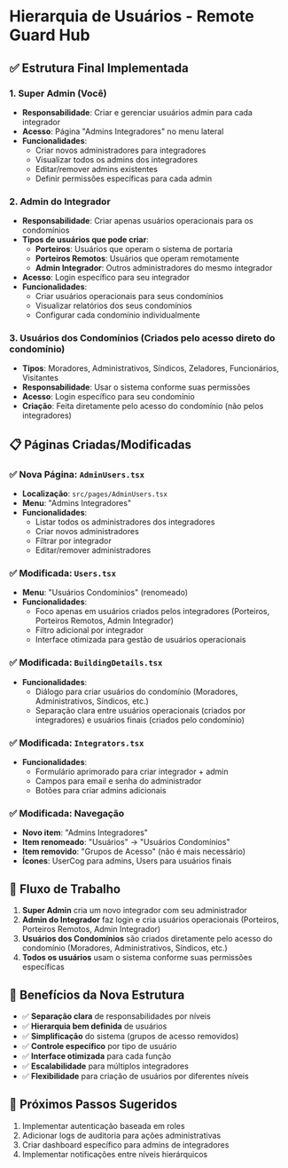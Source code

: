 # Hierarquia de Usuários - Remote Guard Hub

## ✅ Estrutura Final Implementada

### 1. **Super Admin (Você)**
- **Responsabilidade**: Criar e gerenciar usuários admin para cada integrador
- **Acesso**: Página "Admins Integradores" no menu lateral
- **Funcionalidades**:
  - Criar novos administradores para integradores
  - Visualizar todos os admins dos integradores
  - Editar/remover admins existentes
  - Definir permissões específicas para cada admin

### 2. **Admin do Integrador**
- **Responsabilidade**: Criar apenas usuários operacionais para os condomínios
- **Tipos de usuários que pode criar**:
  - **Porteiros**: Usuários que operam o sistema de portaria
  - **Porteiros Remotos**: Usuários que operam remotamente
  - **Admin Integrador**: Outros administradores do mesmo integrador
- **Acesso**: Login específico para seu integrador
- **Funcionalidades**:
  - Criar usuários operacionais para seus condomínios
  - Visualizar relatórios dos seus condomínios
  - Configurar cada condomínio individualmente

### 3. **Usuários dos Condomínios** (Criados pelo acesso direto do condomínio)
- **Tipos**: Moradores, Administrativos, Síndicos, Zeladores, Funcionários, Visitantes
- **Responsabilidade**: Usar o sistema conforme suas permissões
- **Acesso**: Login específico para seu condomínio
- **Criação**: Feita diretamente pelo acesso do condomínio (não pelos integradores)

## 📋 Páginas Criadas/Modificadas

### ✅ Nova Página: `AdminUsers.tsx`
- **Localização**: `src/pages/AdminUsers.tsx`
- **Menu**: "Admins Integradores"
- **Funcionalidades**:
  - Listar todos os administradores dos integradores
  - Criar novos administradores
  - Filtrar por integrador
  - Editar/remover administradores

### ✅ Modificada: `Users.tsx`
- **Menu**: "Usuários Condomínios" (renomeado)
- **Funcionalidades**:
  - Foco apenas em usuários criados pelos integradores (Porteiros, Porteiros Remotos, Admin Integrador)
  - Filtro adicional por integrador
  - Interface otimizada para gestão de usuários operacionais

### ✅ Modificada: `BuildingDetails.tsx`
- **Funcionalidades**:
  - Diálogo para criar usuários do condomínio (Moradores, Administrativos, Síndicos, etc.)
  - Separação clara entre usuários operacionais (criados por integradores) e usuários finais (criados pelo condomínio)

### ✅ Modificada: `Integrators.tsx`
- **Funcionalidades**:
  - Formulário aprimorado para criar integrador + admin
  - Campos para email e senha do administrador
  - Botões para criar admins adicionais

### ✅ Modificada: Navegação
- **Novo item**: "Admins Integradores"
- **Item renomeado**: "Usuários" → "Usuários Condomínios"
- **Item removido**: "Grupos de Acesso" (não é mais necessário)
- **Ícones**: UserCog para admins, Users para usuários finais

## 🔄 Fluxo de Trabalho

1. **Super Admin** cria um novo integrador com seu administrador
2. **Admin do Integrador** faz login e cria usuários operacionais (Porteiros, Porteiros Remotos, Admin Integrador)
3. **Usuários dos Condomínios** são criados diretamente pelo acesso do condomínio (Moradores, Administrativos, Síndicos, etc.)
4. **Todos os usuários** usam o sistema conforme suas permissões específicas

## 🎯 Benefícios da Nova Estrutura

- ✅ **Separação clara** de responsabilidades por níveis
- ✅ **Hierarquia bem definida** de usuários
- ✅ **Simplificação** do sistema (grupos de acesso removidos)
- ✅ **Controle específico** por tipo de usuário
- ✅ **Interface otimizada** para cada função
- ✅ **Escalabilidade** para múltiplos integradores
- ✅ **Flexibilidade** para criação de usuários por diferentes níveis

## 📝 Próximos Passos Sugeridos

1. Implementar autenticação baseada em roles
2. Adicionar logs de auditoria para ações administrativas
3. Criar dashboard específico para admins de integradores
4. Implementar notificações entre níveis hierárquicos
